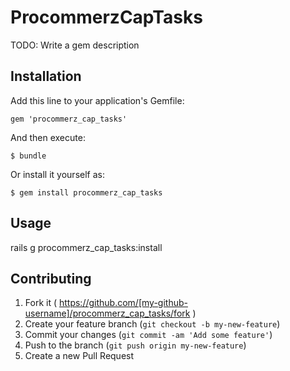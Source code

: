 # ProcommerzCapTasks

TODO: Write a gem description

## Installation

Add this line to your application's Gemfile:

    gem 'procommerz_cap_tasks'

And then execute:

    $ bundle

Or install it yourself as:

    $ gem install procommerz_cap_tasks

## Usage

rails g procommerz_cap_tasks:install

## Contributing

1. Fork it ( https://github.com/[my-github-username]/procommerz_cap_tasks/fork )
2. Create your feature branch (`git checkout -b my-new-feature`)
3. Commit your changes (`git commit -am 'Add some feature'`)
4. Push to the branch (`git push origin my-new-feature`)
5. Create a new Pull Request
